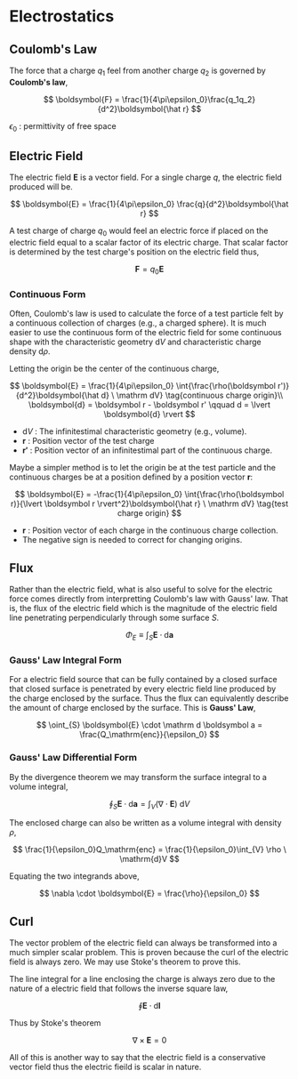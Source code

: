 #  Electrostatics

## Coulomb's Law

The force that a charge $q_1$ feel from another charge $q_2$ is governed by **Coulomb's law**,

$$
\boldsymbol{F} = \frac{1}{4\pi\epsilon_0}\frac{q_1q_2}{d^2}\boldsymbol{\hat r}
$$

$\epsilon_0$ : permittivity of free space

## Electric Field

The electric field $\boldsymbol{E}$ is a vector field. For a single charge $q$, the electric field produced will be.

$$
\boldsymbol{E} = \frac{1}{4\pi\epsilon_0} \frac{q}{d^2}\boldsymbol{\hat r}
$$

A test charge of charge $q_0$ would feel an electric force if placed on the electric field equal to a scalar factor of its electric charge. That scalar factor is determined by the test charge's position on the electric field thus,

$$
\boldsymbol{F} = q_0 \boldsymbol{E}
$$

### Continuous Form

Often, Coulomb's law is used to calculate the force of a test particle felt by a continuous collection of charges (e.g., a charged sphere). It is much easier to use the continuous form of the electric field for some continuous shape with the characteristic geometry $\mathrm{d}V$ and characteristic charge density $\mathrm{d}\rho$.

Letting the origin be the center of the continuous charge,

$$
\boldsymbol{E} = \frac{1}{4\pi\epsilon_0} \int{\frac{\rho(\boldsymbol r')}{d^2}\boldsymbol{\hat d} \ \mathrm dV} \tag{continuous charge origin}\\
\boldsymbol{d} = \boldsymbol r - \boldsymbol r' \qquad d = \lvert \boldsymbol{d} \rvert
$$

* $\mathrm d V$ : The infinitestimal characteristic geometry (e.g., volume).
* $\boldsymbol{r}$ : Position vector of the test charge
* $\boldsymbol{r'}$ : Position vector of an infinitestimal part of the continuous charge.

Maybe a simpler method is to let the origin be at the test particle and the continuous charges be at a position defined by a position vector $\boldsymbol{r}$:

$$
\boldsymbol{E} = -\frac{1}{4\pi\epsilon_0} \int{\frac{\rho(\boldsymbol r)}{\lvert \boldsymbol r \rvert^2}\boldsymbol{\hat r} \ \mathrm dV} \tag{test charge origin}
$$

* $\boldsymbol{r}$ : Position vector of each charge in the continuous charge collection.
* The negative sign is needed to correct for changing origins.

## Flux

Rather than the electric field, what is also useful to solve for the electric force comes directly from interpretting Coulomb's law with Gauss' law. That is, the flux of the electric field which is the magnitude of the electric field line penetrating perpendicularly through some surface $S$.

$$ \Phi_E \equiv \int_{S} \boldsymbol{E} \cdot \mathrm d \boldsymbol a $$

### Gauss' Law Integral Form

For a electric field source that can be fully contained by a closed surface that closed surface is penetrated by every electric field line produced by the charge enclosed by the surface. Thus the flux can equivalently describe the amount of charge enclosed by the surface. This is **Gauss' Law**,

$$
\oint_{S} \boldsymbol{E} \cdot \mathrm d \boldsymbol a = \frac{Q_\mathrm{enc}}{\epsilon_0}
$$

### Gauss' Law Differential Form

By the divergence theorem we may transform the surface integral to a volume integral,

$$\oint_{S} \boldsymbol{E} \cdot \mathrm d \boldsymbol a = \int_{V} (\nabla \cdot \boldsymbol E) \ \mathrm dV$$

The enclosed charge can also be written as a volume integral with density $\rho$,

$$
\frac{1}{\epsilon_0}Q_\mathrm{enc} = \frac{1}{\epsilon_0}\int_{V} \rho \ \mathrm{d}V
$$

Equating the two integrands above,

$$
\nabla \cdot \boldsymbol{E} = \frac{\rho}{\epsilon_0}
$$

## Curl

The vector problem of the electric field can always be transformed into a much simpler scalar problem. This is proven because the curl of the electric field is always zero. We may use Stoke's theorem to prove this.

The line integral for a line enclosing the charge is always zero due to the nature of a electric field that follows the inverse square law,

$$
\oint \boldsymbol E \cdot \mathrm d \boldsymbol l
$$

Thus by  Stoke's theorem

$$
\nabla \times \boldsymbol{E} = 0
$$

All of this is another way to say that the electric field is a conservative vector field thus the electric fieild is scalar in nature.
